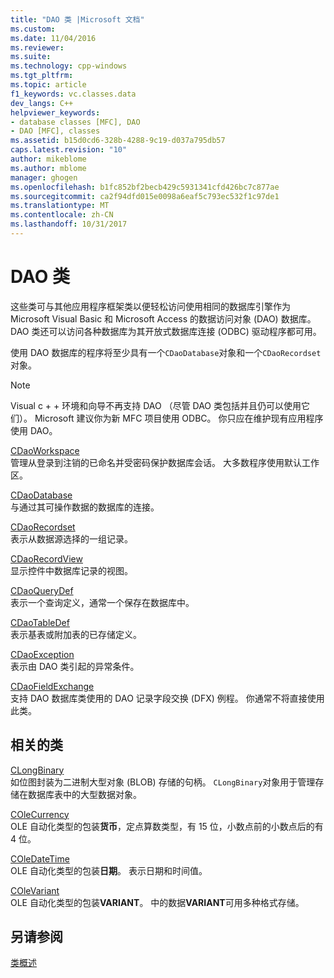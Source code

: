 ```yaml
---
title: "DAO 类 |Microsoft 文档"
ms.custom: 
ms.date: 11/04/2016
ms.reviewer: 
ms.suite: 
ms.technology: cpp-windows
ms.tgt_pltfrm: 
ms.topic: article
f1_keywords: vc.classes.data
dev_langs: C++
helpviewer_keywords:
- database classes [MFC], DAO
- DAO [MFC], classes
ms.assetid: b15d0cd6-328b-4288-9c19-d037a795db57
caps.latest.revision: "10"
author: mikeblome
ms.author: mblome
manager: ghogen
ms.openlocfilehash: b1fc852bf2becb429c5931341cfd426bc7c877ae
ms.sourcegitcommit: ca2f94dfd015e0098a6eaf5c793ec532f1c97de1
ms.translationtype: MT
ms.contentlocale: zh-CN
ms.lasthandoff: 10/31/2017
---
```

# <a name="dao-classes"></a>DAO 类
这些类可与其他应用程序框架类以便轻松访问使用相同的数据库引擎作为 Microsoft Visual Basic 和 Microsoft Access 的数据访问对象 (DAO) 数据库。 DAO 类还可以访问各种数据库为其开放式数据库连接 (ODBC) 驱动程序都可用。  
  
 使用 DAO 数据库的程序将至少具有一个`CDaoDatabase`对象和一个`CDaoRecordset`对象。  
  
> [!NOTE]
>  Visual c + + 环境和向导不再支持 DAO （尽管 DAO 类包括并且仍可以使用它们）。 Microsoft 建议你为新 MFC 项目使用 ODBC。 你只应在维护现有应用程序使用 DAO。  
  
 [CDaoWorkspace](../mfc/reference/cdaoworkspace-class.md)  
 管理从登录到注销的已命名并受密码保护数据库会话。 大多数程序使用默认工作区。  
  
 [CDaoDatabase](../mfc/reference/cdaodatabase-class.md)  
 与通过其可操作数据的数据库的连接。  
  
 [CDaoRecordset](../mfc/reference/cdaorecordset-class.md)  
 表示从数据源选择的一组记录。  
  
 [CDaoRecordView](../mfc/reference/cdaorecordview-class.md)  
 显示控件中数据库记录的视图。  
  
 [CDaoQueryDef](../mfc/reference/cdaoquerydef-class.md)  
 表示一个查询定义，通常一个保存在数据库中。  
  
 [CDaoTableDef](../mfc/reference/cdaotabledef-class.md)  
 表示基表或附加表的已存储定义。  
  
 [CDaoException](../mfc/reference/cdaoexception-class.md)  
 表示由 DAO 类引起的异常条件。  
  
 [CDaoFieldExchange](../mfc/reference/cdaofieldexchange-class.md)  
 支持 DAO 数据库类使用的 DAO 记录字段交换 (DFX) 例程。 你通常不将直接使用此类。  
  
## <a name="related-classes"></a>相关的类  
 [CLongBinary](../mfc/reference/clongbinary-class.md)  
 如位图封装为二进制大型对象 (BLOB) 存储的句柄。 `CLongBinary`对象用于管理存储在数据库表中的大型数据对象。  
  
 [COleCurrency](../mfc/reference/colecurrency-class.md)  
 OLE 自动化类型的包装**货币**，定点算数类型，有 15 位，小数点前的小数点后的有 4 位。  
  
 [COleDateTime](../atl-mfc-shared/reference/coledatetime-class.md)  
 OLE 自动化类型的包装**日期**。 表示日期和时间值。  
  
 [COleVariant](../mfc/reference/colevariant-class.md)  
 OLE 自动化类型的包装**VARIANT**。 中的数据**VARIANT**可用多种格式存储。  
  
## <a name="see-also"></a>另请参阅  
 [类概述](../mfc/class-library-overview.md)


